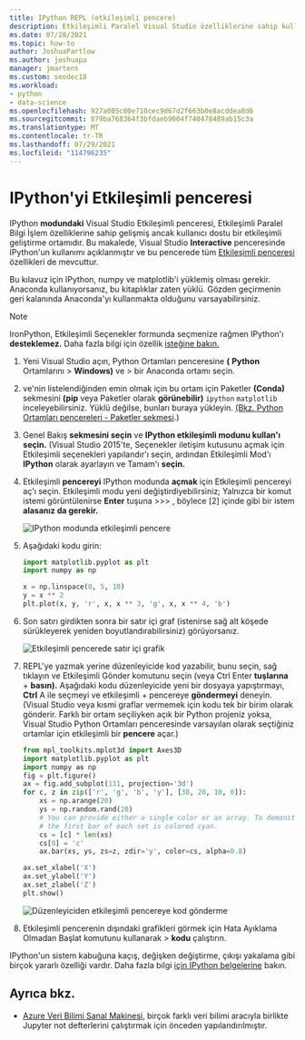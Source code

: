 ```yaml
---
title: IPython REPL (etkileşimli pencere)
description: Etkileşimli Paralel Visual Studio özelliklerine sahip kullanıcı dostu bir etkileşimli geliştirme ortamı için IPython modundaki yeni etkileşimli pencereyi kullanın.
ms.date: 07/28/2021
ms.topic: how-to
author: JoshuaPartlow
ms.author: joshuapa
manager: jmartens
ms.custom: seodec18
ms.workload:
- python
- data-science
ms.openlocfilehash: 927a005c00e710cec9d67d2f663b0e8acddea8d6
ms.sourcegitcommit: 879ba768364f3bfdaeb9004f740478489ab15c3a
ms.translationtype: MT
ms.contentlocale: tr-TR
ms.lasthandoff: 07/29/2021
ms.locfileid: "114796235"
---
```

# <a name="use-ipython-in-the-interactive-window"></a>IPython'yi Etkileşimli penceresi

IPython **modundaki** Visual Studio Etkileşimli penceresi, Etkileşimli Paralel Bilgi İşlem özelliklerine sahip gelişmiş ancak kullanıcı dostu bir etkileşimli geliştirme ortamıdır. Bu makalede, Visual Studio **Interactive** penceresinde IPython'un kullanımı açıklanmıştır ve bu pencerede tüm [Etkileşimli penceresi](python-interactive-repl-in-visual-studio.md) özellikleri de mevcuttur.

Bu kılavuz için IPython, numpy ve matplotlib'i yüklemiş olması gerekir. Anaconda kullanıyorsanız, bu kitaplıklar zaten yüklü. Gözden geçirmenin geri kalanında Anaconda'yı kullanmakta olduğunu varsayabilirsiniz.

> [!Note]
> IronPython, Etkileşimli Seçenekler formunda seçmenize rağmen IPython'ı **desteklemez.** Daha fazla bilgi için özellik [isteğine bakın.](https://github.com/Microsoft/PTVS/issues/84)

1. Yeni Visual Studio açın, Python Ortamları penceresine **(** **Python** Ortamlarını  >  **Windows)** ve  >  bir Anaconda ortamı seçin.

2. ve'nin listelendiğinden emin olmak için bu ortam için Paketler **(Conda)** sekmesini **(pip** veya Paketler olarak **görünebilir)** `ipython` `matplotlib` inceleyebilirsiniz. Yüklü değilse, bunları buraya yükleyin. [(Bkz. Python Ortamları pencereleri - Paketler sekmesi](python-environments-window-tab-reference.md).)

3. Genel Bakış **sekmesini seçin** ve **IPython etkileşimli modunu kullan'ı seçin.** (Visual Studio 2015'te, Seçenekler iletişim kutusunu  açmak için Etkileşimli  seçenekleri yapılandır'ı seçin, ardından Etkileşimli Mod'ı **IPython** olarak ayarlayın ve Tamam'ı **seçin.** 

4. Etkileşimli **pencereyi** IPython modunda **açmak** için Etkileşimli pencereyi aç'ı seçin. Etkileşimli modu yeni değiştirdiyebilirsiniz; Yalnızca bir komut istemi görüntülenirse **Enter** tuşuna >>> , böylece [2] içinde gibi bir istem **alasanız da gerekir.**

    ![IPython modunda etkileşimli pencere](media/ipython-repl-03.png)

5. Aşağıdaki kodu girin:

   ```python
   import matplotlib.pyplot as plt
   import numpy as np

   x = np.linspace(0, 5, 10)
   y = x ** 2
   plt.plot(x, y, 'r', x, x ** 3, 'g', x, x ** 4, 'b')
   ```

6. Son satırı girdikten sonra bir satır içi graf (istenirse sağ alt köşede sürükleyerek yeniden boyutlandırabilirsiniz) görüyorsanız.

    ![Etkileşimli pencerede satır içi grafik](media/ipython-repl-04.png)

7. REPL'ye yazmak yerine düzenleyicide kod yazabilir, bunu seçin, sağ tıklayın  ve Etkileşimli Gönder komutunu seçin (veya Ctrl Enter **tuşlarına** + **basın).** Aşağıdaki kodu düzenleyicide yeni bir dosyaya yapıştırmayı, **Ctrl** A ile seçmeyi ve etkileşimli + pencereye **göndermeyi** deneyin. (Visual Studio veya kısmi graflar vermemek için kodu tek bir birim olarak gönderir. Farklı bir ortam seçiliyken açık bir Python projeniz yoksa, Visual Studio  Python Ortamları penceresinde varsayılan olarak seçtiğiniz ortamlar için etkileşimli bir **pencere** açar.)

    ```python
    from mpl_toolkits.mplot3d import Axes3D
    import matplotlib.pyplot as plt
    import numpy as np
    fig = plt.figure()
    ax = fig.add_subplot(111, projection='3d')
    for c, z in zip(['r', 'g', 'b', 'y'], [30, 20, 10, 0]):
        xs = np.arange(20)
        ys = np.random.rand(20)
        # You can provide either a single color or an array. To demonstrate this,
        # the first bar of each set is colored cyan.
        cs = [c] * len(xs)
        cs[0] = 'c'
        ax.bar(xs, ys, zs=z, zdir='y', color=cs, alpha=0.8)

    ax.set_xlabel('X')
    ax.set_ylabel('Y')
    ax.set_zlabel('Z')
    plt.show()
    ```

    ![Düzenleyiciden etkileşimli pencereye kod gönderme](media/ipython-repl-05.png)

8. Etkileşimli pencerenin dışındaki grafikleri  görmek için Hata Ayıklama Olmadan Başlat komutunu kullanarak  >  **kodu** çalıştırın.

IPython'un sistem kabuğuna kaçış, değişken değiştirme, çıkışı yakalama gibi birçok yararlı özelliği vardır. Daha fazla bilgi [için IPython belgelerine](https://ipython.org/documentation.html) bakın.

## <a name="see-also"></a>Ayrıca bkz.

- [Azure Veri Bilimi Sanal Makinesi,](/azure/machine-learning/data-science-virtual-machine/overview) birçok farklı veri bilimi aracıyla birlikte Jupyter not defterlerini çalıştırmak için önceden yapılandırılmıştır.
